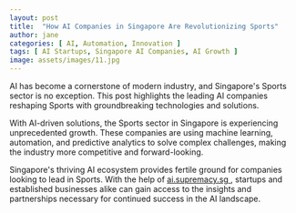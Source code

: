 ```yaml
---
layout: post
title:  "How AI Companies in Singapore Are Revolutionizing Sports"
author: jane
categories: [ AI, Automation, Innovation ]
tags: [ AI Startups, Singapore AI Companies, AI Growth ]
image: assets/images/11.jpg
---
```


AI has become a cornerstone of modern industry, and Singapore's Sports sector is no exception. This post highlights the leading AI companies reshaping Sports with groundbreaking technologies and solutions.

With AI-driven solutions, the Sports sector in Singapore is experiencing unprecedented growth. These companies are using machine learning, automation, and predictive analytics to solve complex challenges, making the industry more competitive and forward-looking.

Singapore's thriving AI ecosystem provides fertile ground for companies looking to lead in Sports. With the help of <a href="https://ai.supremacy.sg" target="_blank"> ai.supremacy.sg </a>, startups and established businesses alike can gain access to the insights and partnerships necessary for continued success in the AI landscape.
